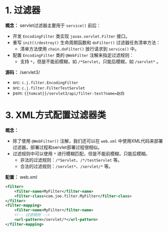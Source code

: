 # 1. 过滤器

**概念：** servlet过滤器主要用于 `service()` 前后：
- 开发 `EncodingFilter` 类实现 `javax.servlet.Filter` 接口。
- 重写 `init()/destroy()` 生命周期函数和 `doFilter()` 过滤器任务清单方法：
    - 清单方法使用 `chain.doFilter()` 放行请求到 `service()` 中。
- 配置 `EncodingFilter` 类的 `@WebFilter` 注解来指定过滤规则：
    - 支持 `*`，但是不能前模糊，如 `/*Servlet`，只能后模糊，如 `/servlet*` 。

**源码：** /servlet3/
- src: `c.j.filter.EncodingFilter`
- src: `c.j.filter.FilterTestServlet`
- psm: `{{tomcat}}/servlet3/api/filter-test?name=赵四`

# 3. XML方式配置过滤器类

**概念：** 
- 除了使用 `@WebFilter()` 注解，我们还可以在 `web.xml` 中使用XML代码来部署过滤器，部署过程和servlet部署过程很相似。
- 过滤规则中可以使用 `*` 进行模糊匹配，但是不能前模糊，只能后模糊。
    - 非法的过滤规则：`/*Servlet`、`/*/testServlet` 等。
    - 合法的过滤规则：`/servlet*`、`/servlet/*` 等。

**配置：** web.xml
```xml
<filter>
    <filter-name>MyFilter</filter-name>
    <filter-class>com.joe.filter.MyFilter</filter-class>
</filter>
<filter-mapping>
    <filter-name>MyFilter</filter-name>
    <!-- 过滤规则 -->
    <url-pattern>/servlet/*</url-pattern>
</filter-mapping> 
```